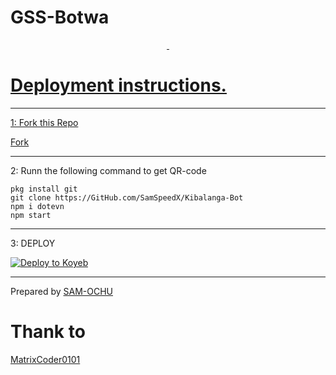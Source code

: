 # GSS-Botwa
<p align="center">
<a href="#"><img src="http://readme-typing-svg.herokuapp.com?color=d1fa02&center=true&vCenter=true&multiline=false&lines=Welcome+GSS-Botwa" alt="">
  <a href="#"><img src="http://readme-typing-svg.herokuapp.com?color=d1fa02&center=true&vCenter=true&multiline=false&lines=Deploy+now" alt="">
  
</p>

# Deployment instructions.
---

1: Fork this Repo
<p>
<a href="https://github.com/SamSpeedX/Kibalanga-Bot">Fork</a>
</p>

---

2: Runn the following command to get QR-code
  ```
  pkg install git
  git clone https://GitHub.com/SamSpeedX/Kibalanga-Bot 
  npm i dotevn
  npm start
  ```

---

 3: DEPLOY
  
  [![Deploy to Koyeb](https://www.koyeb.com/static/images/deploy/button.svg)](https://app.koyeb.com/apps/deploy?type=docker&image=quay.io/SAM-OCHU/amina&env[PALM_API_KEY]&env[OPENAI_API_KEY]&env[BOT_NAME]=Kibalanga-Bot&env[OWNER_NAME]&env[REACODING]TRUE&env[AUTO_READ]TRUE&env[ALWAYS_ONLINE]=TRUE&env[AUTO_ABOUT]=TRUE&env[CHAT_BOT]=TRUE&env[KOYEB_NAME]=Kibalangabot&name=kibalangabot&env[PORT]=8000)
  
---

<p>
  Prepared by <a href="https://GitHub.com/SamSpeedX">SAM-OCHU</a>
  
</p>

<p>
<h1>Thank to</h1>
<a href="https://github.com/MatrixCoder0101">MatrixCoder0101</a>

</p>
